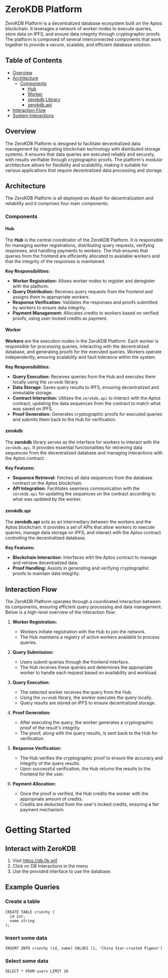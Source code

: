 # ZeroKDB Platform

ZeroKDB Platform is a decentralized database ecosystem built on the Aptos blockchain. It leverages a network of worker nodes to execute queries, store data on IPFS, and ensure data integrity through cryptographic proofs. The platform is composed of several interconnected components that work together to provide a secure, scalable, and efficient database solution.

## Table of Contents

- [Overview](#overview)
- [Architecture](#architecture)
  - [Components](#components)
    - [Hub](#hub)
    - [Worker](#worker)
    - [zerokdb Library](#zerokdb)
    - [zerokdb.api](#zerokdbapi)
- [Interaction Flow](#interaction-flow)
- [System Interactions](#system-interactions)

## Overview

The ZeroKDB Platform is designed to facilitate decentralized data management by integrating blockchain technology with distributed storage systems. It ensures that data queries are executed reliably and securely, with results verifiable through cryptographic proofs. The platform's modular architecture allows for flexibility and scalability, making it suitable for various applications that require decentralized data processing and storage.

## Architecture

The ZeroKDB Platform is all deployed on Akash for decentralization and reliability and it comprises four main components:

### Components

#### Hub

The **Hub** is the central coordinator of the ZeroKDB Platform. It is responsible for managing worker registrations, distributing query requests, verifying responses, and handling payments to workers. The Hub ensures that queries from the frontend are efficiently allocated to available workers and that the integrity of the responses is maintained.

**Key Responsibilities:**

- **Worker Registration:** Allows worker nodes to register and deregister with the platform.
- **Query Distribution:** Receives query requests from the frontend and assigns them to appropriate workers.
- **Response Verification:** Validates the responses and proofs submitted by workers to ensure data integrity.
- **Payment Management:** Allocates credits to workers based on verified proofs, using user-locked credits as payment.

#### Worker

**Workers** are the execution nodes in the ZeroKDB Platform. Each worker is responsible for processing queries, interacting with the decentralized database, and generating proofs for the executed queries. Workers operate independently, ensuring scalability and fault tolerance within the system.

**Key Responsibilities:**

- **Query Execution:** Receives queries from the Hub and executes them locally using the `zerokdb` library.
- **Data Storage:** Saves query results to IPFS, ensuring decentralized and immutable storage.
- **Contract Interaction:** Utilizes the `zerokdb.api` to interact with the Aptos contract, updating the data sequences from the contract to match what was saved on IPFS.
- **Proof Generation:** Generates cryptographic proofs for executed queries and submits them back to the Hub for verification.

#### zerokdb

The **zerokdb** library serves as the interface for workers to interact with the `zerokdb.api`. It provides essential functionalities for retrieving data sequences from the decentralized database and managing interactions with the Aptos contract.

**Key Features:**

- **Sequence Retrieval:** Fetches all data sequences from the database contract on the Aptos blockchain.
- **API Integration:** Facilitates seamless communication with the `zerokdb.api` for updating the sequences on the contract according to what was updated by the worker.

#### zerokdb.api

The **zerokdb.api** acts as an intermediary between the workers and the Aptos blockchain. It provides a set of APIs that allow workers to execute queries, manage data storage on IPFS, and interact with the Aptos contract controlling the decentralized database.

**Key Features:**

- **Blockchain Interaction:** Interfaces with the Aptos contract to manage and retrieve decentralized data.
- **Proof Handling:** Assists in generating and verifying cryptographic proofs to maintain data integrity.

## Interaction Flow

The ZeroKDB Platform operates through a coordinated interaction between its components, ensuring efficient query processing and data management. Below is a high-level overview of the interaction flow:

1. **Worker Registration:**

   - Workers initiate registration with the Hub to join the network.
   - The Hub maintains a registry of active workers available to process queries.

2. **Query Submission:**

   - Users submit queries through the frontend interface.
   - The Hub receives these queries and determines the appropriate worker to handle each request based on availability and workload.

3. **Query Execution:**

   - The selected worker receives the query from the Hub.
   - Using the `zerokdb` library, the worker executes the query locally.
   - Query results are stored on IPFS to ensure decentralized storage.

4. **Proof Generation:**

   - After executing the query, the worker generates a cryptographic proof of the result's integrity.
   - The proof, along with the query results, is sent back to the Hub for verification.

5. **Response Verification:**

   - The Hub verifies the cryptographic proof to ensure the accuracy and integrity of the query results.
   - Upon successful verification, the Hub returns the results to the frontend for the user.

6. **Payment Allocation:**
   - Once the proof is verified, the Hub credits the worker with the appropriate amount of credits.
   - Credits are deducted from the user's locked credits, ensuring a fair payment mechanism.
  
# Getting Started

## Interact with ZeroKDB

1. Visit https://db.0k.wtf
2. Click on DB Interactions in the menu
3. Use the provided interface to use the database.

## Example Queries

### Create a table

```
CREATE TABLE crunchy (
  id int,
  name string
);
```

### Insert some data

```
INSERT INTO crunchy (id, name) VALUES (1, 'China Star-crusted Pigeon')
```

### Select some data

```
SELECT * FROM users LIMIT 10
```
```
